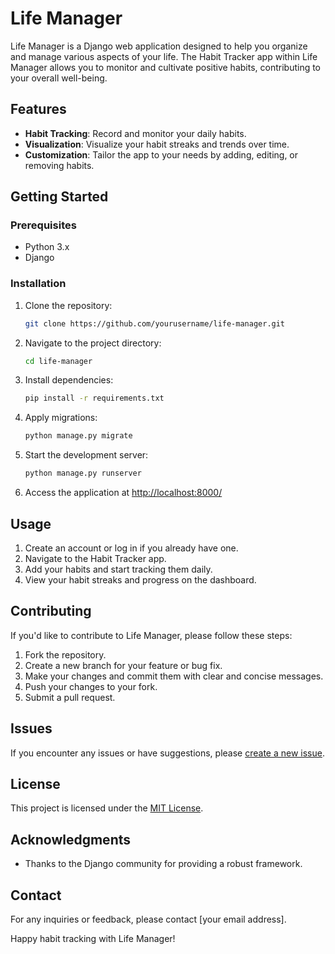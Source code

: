 # Life Manager

Life Manager is a Django web application designed to help you organize and manage various aspects of your life. The Habit Tracker app within Life Manager allows you to monitor and cultivate positive habits, contributing to your overall well-being.

## Features

- **Habit Tracking**: Record and monitor your daily habits.
- **Visualization**: Visualize your habit streaks and trends over time.
- **Customization**: Tailor the app to your needs by adding, editing, or removing habits.

## Getting Started

### Prerequisites

- Python 3.x
- Django

### Installation

1. Clone the repository:

    ```bash
    git clone https://github.com/yourusername/life-manager.git
    ```

2. Navigate to the project directory:

    ```bash
    cd life-manager
    ```

3. Install dependencies:

    ```bash
    pip install -r requirements.txt
    ```

4. Apply migrations:

    ```bash
    python manage.py migrate
    ```

5. Start the development server:

    ```bash
    python manage.py runserver
    ```

6. Access the application at [http://localhost:8000/](http://localhost:8000/)

## Usage

1. Create an account or log in if you already have one.
2. Navigate to the Habit Tracker app.
3. Add your habits and start tracking them daily.
4. View your habit streaks and progress on the dashboard.

## Contributing

If you'd like to contribute to Life Manager, please follow these steps:

1. Fork the repository.
2. Create a new branch for your feature or bug fix.
3. Make your changes and commit them with clear and concise messages.
4. Push your changes to your fork.
5. Submit a pull request.

## Issues

If you encounter any issues or have suggestions, please [create a new issue](https://github.com/yourusername/life-manager/issues).

## License

This project is licensed under the [MIT License](LICENSE).

## Acknowledgments

- Thanks to the Django community for providing a robust framework.

## Contact

For any inquiries or feedback, please contact [your email address].

Happy habit tracking with Life Manager!
